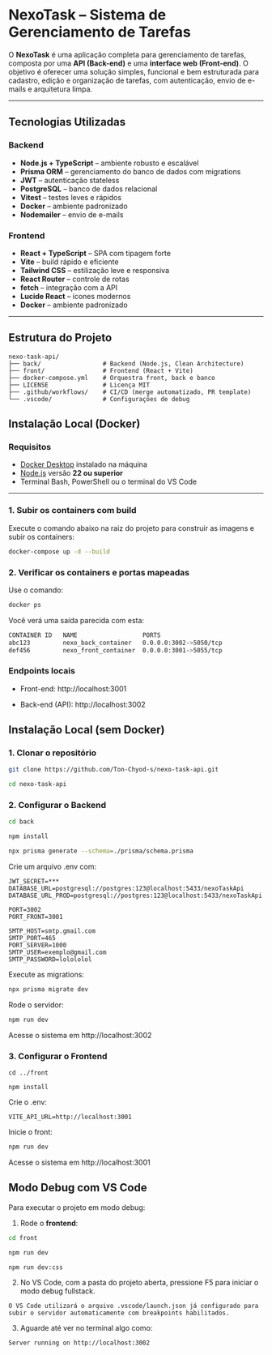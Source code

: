 # NexoTask – Sistema de Gerenciamento de Tarefas

O **NexoTask** é uma aplicação completa para gerenciamento de tarefas, composta por uma **API (Back-end)** e uma **interface web (Front-end)**. O objetivo é oferecer uma solução simples, funcional e bem estruturada para cadastro, edição e organização de tarefas, com autenticação, envio de e-mails e arquitetura limpa.

---

## Tecnologias Utilizadas

###  Backend
- **Node.js + TypeScript** – ambiente robusto e escalável
- **Prisma ORM** – gerenciamento do banco de dados com migrations
- **JWT** – autenticação stateless
- **PostgreSQL** – banco de dados relacional
- **Vitest** – testes leves e rápidos
- **Docker** – ambiente padronizado
- **Nodemailer** – envio de e-mails

### Frontend
- **React + TypeScript** – SPA com tipagem forte
- **Vite** – build rápido e eficiente
- **Tailwind CSS** – estilização leve e responsiva
- **React Router** – controle de rotas
- **fetch** – integração com a API
- **Lucide React** – ícones modernos
- **Docker** – ambiente padronizado

---

## Estrutura do Projeto

```text
nexo-task-api/
├── back/                 # Backend (Node.js, Clean Architecture)
├── front/                # Frontend (React + Vite)
├── docker-compose.yml    # Orquestra front, back e banco
├── LICENSE               # Licença MIT
├── .github/workflows/    # CI/CD (merge automatizado, PR template)
└── .vscode/              # Configurações de debug
```

## Instalação Local (Docker)

### Requisitos

- [Docker Desktop](https://www.docker.com/products/docker-desktop/) instalado na máquina
- [Node.js](https://nodejs.org/) versão **22 ou superior**
- Terminal Bash, PowerShell ou o terminal do VS Code

---

### 1. Subir os containers com build

Execute o comando abaixo na raiz do projeto para construir as imagens e subir os containers:

```bash
docker-compose up -d --build
```
### 2. Verificar os containers e portas mapeadas
Use o comando:
```bash
docker ps
```

Você verá uma saída parecida com esta:
```bash
CONTAINER ID   NAME                  PORTS
abc123         nexo_back_container   0.0.0.0:3002->5050/tcp
def456         nexo_front_container  0.0.0.0:3001->5055/tcp
```
### Endpoints locais

- Front-end: http://localhost:3001

- Back-end (API): http://localhost:3002


## Instalação Local (sem Docker)

### 1. Clonar o repositório
```bash
git clone https://github.com/Ton-Chyod-s/nexo-task-api.git

cd nexo-task-api
```

### 2. Configurar o Backend

```bash
cd back

npm install

npx prisma generate --schema=./prisma/schema.prisma
```

Crie um arquivo .env com:

```env
JWT_SECRET=***
DATABASE_URL=postgresql://postgres:123@localhost:5433/nexoTaskApi
DATABASE_URL_PROD=postgresql://postgres:123@localhost:5433/nexoTaskApi

PORT=3002
PORT_FRONT=3001

SMTP_HOST=smtp.gmail.com
SMTP_PORT=465
PORT_SERVER=1000
SMTP_USER=exemplo@gmail.com
SMTP_PASSWORD=lolololol
```

Execute as migrations:

```bash
npx prisma migrate dev
```

Rode o servidor:

```bash
npm run dev
```
Acesse o sistema em http://localhost:3002

### 3. Configurar o Frontend
   
```
cd ../front

npm install
```

Crie o .env:

```env
VITE_API_URL=http://localhost:3001
```

Inicie o front:

```bash
npm run dev
```

Acesse o sistema em http://localhost:3001

## Modo Debug com VS Code

Para executar o projeto em modo debug:

1. Rode o **frontend**:

```bash
cd front

npm run dev

npm run dev:css
```

2. No VS Code, com a pasta do projeto aberta, pressione F5 para iniciar o modo debug fullstack.
   
```text
O VS Code utilizará o arquivo .vscode/launch.json já configurado para subir o servidor automaticamente com breakpoints habilitados.
```

3. Aguarde até ver no terminal algo como:
   
```bash
Server running on http://localhost:3002
```
